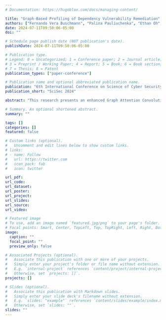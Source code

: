 ```yaml
---
# Documentation: https://hugoblox.com/docs/managing-content/

title: "Graph-Based Profiling of Dependency Vulnerability Remediation"
authors: ["Fernando Vera Buschmann", "Palina Pauliuchenka", "Ethan Oh", "Bai Chien Kao", "Louis DiValentin", "David A. Bader"]
date: 2024-07-11T09:50:06-05:00
doi: ""

# Schedule page publish date (NOT publication's date).
publishDate: 2024-07-11T09:50:06-05:00

# Publication type.
# Legend: 0 = Uncategorized; 1 = Conference paper; 2 = Journal article;
# 3 = Preprint / Working Paper; 4 = Report; 5 = Book; 6 = Book section;
# 7 = Thesis; 8 = Patent
publication_types: ["paper-conference"]

# Publication name and optional abbreviated publication name.
publication: "6th International Conference on Science of Cyber Security"
publication_short: "SciSec 2024"

abstract: "This research presents an enhanced Graph Attention Convolutional Neural Network (GAT) tailored for the analysis of open-source package vulnerability remediation. By meticulously examining control flow graphs and implementing node centrality metrics—specifically, degree, norm, and closeness centrality—our methodology identifies and evaluates changes resulting from vulnerability fixes in nodes, thereby predicting the ramifications of dependency upgrades on application workflows. Empirical testing on diverse datasets reveals that our model challenges established paradigms in software security, showcasing its efficacy in delivering comprehensive insights into code vulnerabilities and contributing to advancements in cybersecurity practices. This study delineates a strategic framework for the development of sustainable monitoring systems and the effective remediation of vulnerabilities in open-source software."

# Summary. An optional shortened abstract.
summary: ""

tags: []
categories: []
featured: false

# Custom links (optional).
#   Uncomment and edit lines below to show custom links.
# links:
# - name: Follow
#   url: https://twitter.com
#   icon_pack: fab
#   icon: twitter

url_pdf:
url_code:
url_dataset:
url_poster:
url_project:
url_slides:
url_source:
url_video:

# Featured image
# To use, add an image named `featured.jpg/png` to your page's folder. 
# Focal points: Smart, Center, TopLeft, Top, TopRight, Left, Right, BottomLeft, Bottom, BottomRight.
image:
  caption: ""
  focal_point: ""
  preview_only: false

# Associated Projects (optional).
#   Associate this publication with one or more of your projects.
#   Simply enter your project's folder or file name without extension.
#   E.g. `internal-project` references `content/project/internal-project/index.md`.
#   Otherwise, set `projects: []`.
projects: []

# Slides (optional).
#   Associate this publication with Markdown slides.
#   Simply enter your slide deck's filename without extension.
#   E.g. `slides: "example"` references `content/slides/example/index.md`.
#   Otherwise, set `slides: ""`.
slides: ""
---
```


